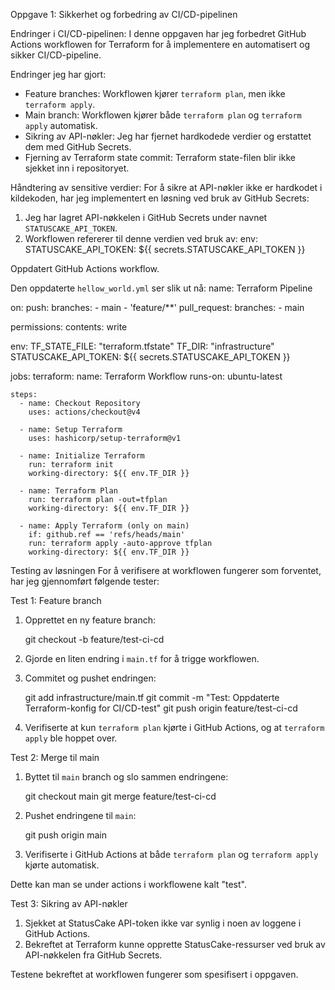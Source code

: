 Oppgave 1: Sikkerhet og forbedring av CI/CD-pipelinen

Endringer i CI/CD-pipelinen:
I denne oppgaven har jeg forbedret GitHub Actions workflowen for Terraform for å implementere en automatisert og sikker CI/CD-pipeline.

Endringer jeg har gjort:
- Feature branches: Workflowen kjører `terraform plan`, men ikke `terraform apply`.
- Main branch: Workflowen kjører både `terraform plan` og `terraform apply` automatisk.
- Sikring av API-nøkler: Jeg har fjernet hardkodede verdier og erstattet dem med GitHub Secrets.
- Fjerning av Terraform state commit: Terraform state-filen blir ikke sjekket inn i repositoryet.

Håndtering av sensitive verdier:
For å sikre at API-nøkler ikke er hardkodet i kildekoden, har jeg implementert en løsning ved bruk av GitHub Secrets:
1. Jeg har lagret API-nøkkelen i GitHub Secrets under navnet `STATUSCAKE_API_TOKEN`.
2. Workflowen refererer til denne verdien ved bruk av:
   env:
     STATUSCAKE_API_TOKEN: ${{ secrets.STATUSCAKE_API_TOKEN }}

Oppdatert GitHub Actions workflow.

Den oppdaterte `hellow_world.yml` ser slik ut nå:
name: Terraform Pipeline

on:
  push:
    branches:
      - main
      - 'feature/**'
  pull_request:
    branches:
      - main

permissions:
  contents: write

env:
  TF_STATE_FILE: "terraform.tfstate"
  TF_DIR: "infrastructure"
  STATUSCAKE_API_TOKEN: ${{ secrets.STATUSCAKE_API_TOKEN }}

jobs:
  terraform:
    name: Terraform Workflow
    runs-on: ubuntu-latest

    steps:
      - name: Checkout Repository
        uses: actions/checkout@v4

      - name: Setup Terraform
        uses: hashicorp/setup-terraform@v1

      - name: Initialize Terraform
        run: terraform init
        working-directory: ${{ env.TF_DIR }}

      - name: Terraform Plan
        run: terraform plan -out=tfplan
        working-directory: ${{ env.TF_DIR }}

      - name: Apply Terraform (only on main)
        if: github.ref == 'refs/heads/main'
        run: terraform apply -auto-approve tfplan
        working-directory: ${{ env.TF_DIR }}


Testing av løsningen
For å verifisere at workflowen fungerer som forventet, har jeg gjennomført følgende tester:

Test 1: Feature branch
1. Opprettet en ny feature branch:
  
   git checkout -b feature/test-ci-cd
   
2. Gjorde en liten endring i `main.tf` for å trigge workflowen.

3. Commitet og pushet endringen:

   git add infrastructure/main.tf
   git commit -m "Test: Oppdaterte Terraform-konfig for CI/CD-test"
   git push origin feature/test-ci-cd
   
4. Verifiserte at kun `terraform plan` kjørte i GitHub Actions, og at `terraform apply` ble hoppet over.

Test 2: Merge til main
1. Byttet til `main` branch og slo sammen endringene:
  
   git checkout main
   git merge feature/test-ci-cd
   
2. Pushet endringene til `main`:
   
   git push origin main
  
3. Verifiserte i GitHub Actions at både `terraform plan` og `terraform apply` kjørte automatisk.

Dette kan man se under actions i workflowene kalt "test".

Test 3: Sikring av API-nøkler
1. Sjekket at StatusCake API-token ikke var synlig i noen av loggene i GitHub Actions.
2. Bekreftet at Terraform kunne opprette StatusCake-ressurser ved bruk av API-nøkkelen fra GitHub Secrets.

Testene bekreftet at workflowen fungerer som spesifisert i oppgaven.

